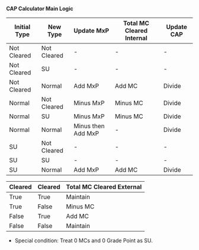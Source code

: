 **CAP Calculator Main Logic**

| Initial Type | New Type    | Update MxP         | Total MC Cleared Internal | Update CAP |
| ------------ | ----------- | ------------------ | ------------------------- | ---------- |
| Not Cleared  | Not Cleared | -                  | -                         | -          |
| Not Cleared  | SU          | -                  | -                         | -          |
| Not Cleared  | Normal      | Add MxP            | Add MC                    | Divide     |
| Normal       | Not Cleared | Minus MxP          | Minus MC                  | Divide     |
| Normal       | SU          | Minus MxP          | Minus MC                  | Divide     |
| Normal       | Normal      | Minus then Add MxP | -                         | Divide     |
| SU           | Not Cleared | -                  | -                         | -          |
| SU           | SU          | -                  | -                         | -          |
| SU           | Normal      | Add MxP            | Add MC                    | Divide     |

| Cleared | Cleared | Total MC Cleared External |
| ------- | ------- | ------------------------- |
| True    | True    | Maintain                  |
| True    | False   | Minus MC                  |
| False   | True    | Add MC                    |
| False   | False   | Maintain                  |

- Special condition: Treat 0 MCs and 0 Grade Point as SU. 

